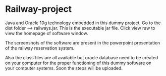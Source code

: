 # Railway-project
Java and Oracle 10g technology embedded in this dummy project. 
Go to the dist folder --> railways.jar. 
This is the executable jar file.
Click view raw to view the homepage of software window.

The screenshots of the software are present in the powerpoint presentation of the railway reservation system.

Also the class files are all available but oracle database need to be created on your computer for the proper functioning of this dummy software on your computer systems. Soon the steps will be uploaded.
